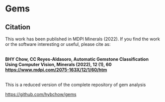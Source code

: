 # Gems
 

<a name="citation"/>
<h2> Citation </h2>
</a>

This work has been published in MDPI Minerals (2022). If you find the work or the software interesting or useful, please cite as:<br> <br>

<b>BHY Chow, CC Reyes-Aldasoro, Automatic Gemstone Classification Using Computer Vision, Minerals (2022), 12 (1), 60 https://www.mdpi.com/2075-163X/12/1/60/htm
</b>
<br><br> 
 
This is a reduced version of the complete repository of gem analysis


https://github.com/hybchow/gems

